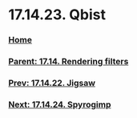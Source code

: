 # 17.14.23. Qbist

### [Home](./00-home.md)
### [Parent: 17.14. Rendering filters](./17-14-00-rendering-filters.md)
### [Prev: 17.14.22. Jigsaw](./17-14-22-jigsaw.md)
### [Next: 17.14.24. Spyrogimp](./17-14-24-spyrogimp.md)
